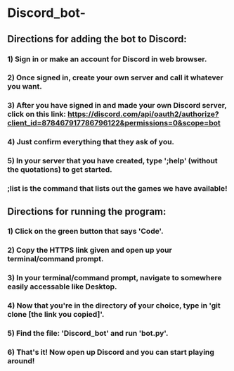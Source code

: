 # Discord_bot-

## Directions for adding the bot to Discord:

### 1) Sign in or make an account for Discord in web browser.
### 2) Once signed in, create your own server and call it whatever you want.
### 3) After you have signed in and made your own Discord server, click on this link: https://discord.com/api/oauth2/authorize?client_id=878467917786796122&permissions=0&scope=bot
### 4) Just confirm everything that they ask of you.
### 5) In your server that you have created, type ';help' (without the quotations) to get started.
### ;list is the command that lists out the games we have available!


## Directions for running the program:

### 1) Click on the green button that says 'Code'.
### 2) Copy the HTTPS link given and open up your terminal/command prompt.
### 3) In your terminal/command prompt, navigate to somewhere easily accessable like Desktop.
### 4) Now that you're in the directory of your choice, type in 'git clone [the link you copied]'.
### 5) Find the file: 'Discord_bot' and run 'bot.py'.
### 6) That's it! Now open up Discord and you can start playing around!
